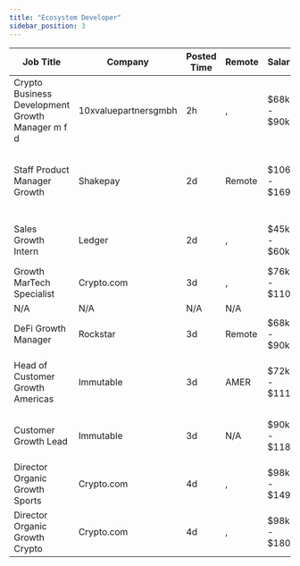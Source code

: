 ```yaml
---
title: "Ecosystem Developer"
sidebar_position: 3
---
```


| Job Title | Company | Posted Time | Remote | Salary | Tags | Apply Link |
|-----------|---------|-------------|--------|--------|------|------------|
| Crypto Business Development Growth Manager m f d | 10xvaluepartnersgmbh | 2h | , | $68k - $90k | business development, sales, non tech, growth, crypto | [Apply](https://web3.career/crypto-business-development-growth-manager-m-f-d-10xvaluepartnersgmbh/100768) |
| Staff Product Manager Growth | Shakepay | 2d | Remote | $106k - $169k | growth, product manager, non tech, bitcoin, remote | [Apply](https://web3.career/staff-product-manager-growth-shakepay/100652) |
| Sales Growth Intern | Ledger | 2d | , | $45k - $60k | growth, intern, entry level, sales, non tech | [Apply](https://web3.career/sales-growth-intern-ledger/100643) |
| Growth MarTech Specialist | Crypto.com | 3d | , | $76k - $110k | growth, crypto | [Apply](https://web3.career/growth-martech-specialist-crypto-com/100635) |
| N/A | N/A | N/A | N/A |  |  | [Apply](https://web3.career/metana) |
| DeFi Growth Manager | Rockstar | 3d | Remote | $68k - $90k | growth, crypto, defi, remote | [Apply](https://web3.career/defi-growth-manager-rockstar/100629) |
| Head of Customer Growth Americas | Immutable | 3d | AMER | $72k - $111k | growth, executive, blockchain, crypto, ethereum | [Apply](https://web3.career/head-of-customer-growth-americas-immutable/100597) |
| Customer Growth Lead | Immutable | 3d | N/A | $90k - $118k | growth, lead, blockchain, crypto, ethereum | [Apply](https://web3.career/customer-growth-lead-immutable/100596) |
| Director Organic Growth Sports | Crypto.com | 4d | , | $98k - $149k | growth, executive | [Apply](https://web3.career/director-organic-growth-sports-crypto-com/100551) |
| Director Organic Growth Crypto | Crypto.com | 4d | , | $98k - $180k | growth, executive, crypto | [Apply](https://web3.career/director-organic-growth-crypto-crypto-com/100550) |
